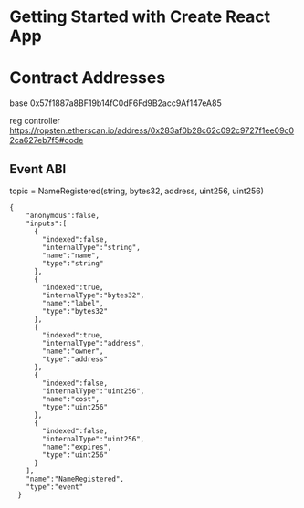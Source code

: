 # Getting Started with Create React App

# Contract Addresses

base 0x57f1887a8BF19b14fC0dF6Fd9B2acc9Af147eA85

reg controller
https://ropsten.etherscan.io/address/0x283af0b28c62c092c9727f1ee09c02ca627eb7f5#code

## Event ABI

topic = NameRegistered(string, bytes32, address, uint256, uint256)

```
{
    "anonymous":false,
    "inputs":[
      {
        "indexed":false,
        "internalType":"string",
        "name":"name",
        "type":"string"
      },
      {
        "indexed":true,
        "internalType":"bytes32",
        "name":"label",
        "type":"bytes32"
      },
      {
        "indexed":true,
        "internalType":"address",
        "name":"owner",
        "type":"address"
      },
      {
        "indexed":false,
        "internalType":"uint256",
        "name":"cost",
        "type":"uint256"
      },
      {
        "indexed":false,
        "internalType":"uint256",
        "name":"expires",
        "type":"uint256"
      }
    ],
    "name":"NameRegistered",
    "type":"event"
  }
```
